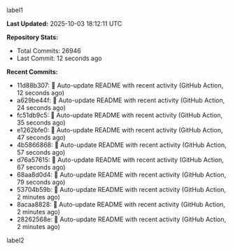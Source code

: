 
label1 
<!-- ACTIVITY_START -->
**Last Updated:** 2025-10-03 18:12:11 UTC

**Repository Stats:**
- Total Commits: 26946
- Last Commit: 12 seconds ago

**Recent Commits:**
- 11d88b307: 🤖 Auto-update README with recent activity (GitHub Action, 12 seconds ago)
- a629be44f: 🤖 Auto-update README with recent activity (GitHub Action, 24 seconds ago)
- fc51db9c5: 🤖 Auto-update README with recent activity (GitHub Action, 35 seconds ago)
- e1262bfe0: 🤖 Auto-update README with recent activity (GitHub Action, 47 seconds ago)
- 4b5866868: 🤖 Auto-update README with recent activity (GitHub Action, 57 seconds ago)
- d76a57615: 🤖 Auto-update README with recent activity (GitHub Action, 67 seconds ago)
- 68aa8d0d4: 🤖 Auto-update README with recent activity (GitHub Action, 79 seconds ago)
- 53704b59b: 🤖 Auto-update README with recent activity (GitHub Action, 2 minutes ago)
- 8acaa8828: 🤖 Auto-update README with recent activity (GitHub Action, 2 minutes ago)
- 28262568e: 🤖 Auto-update README with recent activity (GitHub Action, 2 minutes ago)
<!-- ACTIVITY_END -->

label2
